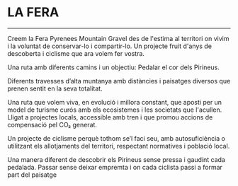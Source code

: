 # LA FERA

---

Creem la Fera Pyrenees Mountain Gravel des de l'estima al territori on vivim i la voluntat de conservar-lo i compartir-lo. Un projecte fruit d'anys de descoberta i ciclisme que ara volem fer vostra.

Una ruta amb diferents camins i un objectiu: Pedalar el cor dels Pirineus.

Diferents travesses d’alta muntanya amb distàncies i paisatges diversos que prenen sentit en la seva totalitat.

Una ruta que volem viva, en evolució i millora constant, que aposti per un model de turisme curós amb els ecosistemes i les societats que l'acullen. Lligat a projectes locals, accessible amb tren i que promou accions de compensació pel CO₂ generat.

Un projecte de ciclisme perquè tothom se’l faci seu, amb autosuficiència o utilitzant els allotjaments del territori, respectant normatives i població local.

Una manera diferent de descobrir els Pirineus sense pressa i gaudint cada pedalada. Passar sense deixar empremta i on cada ciclista passi a formar part del paisatge
